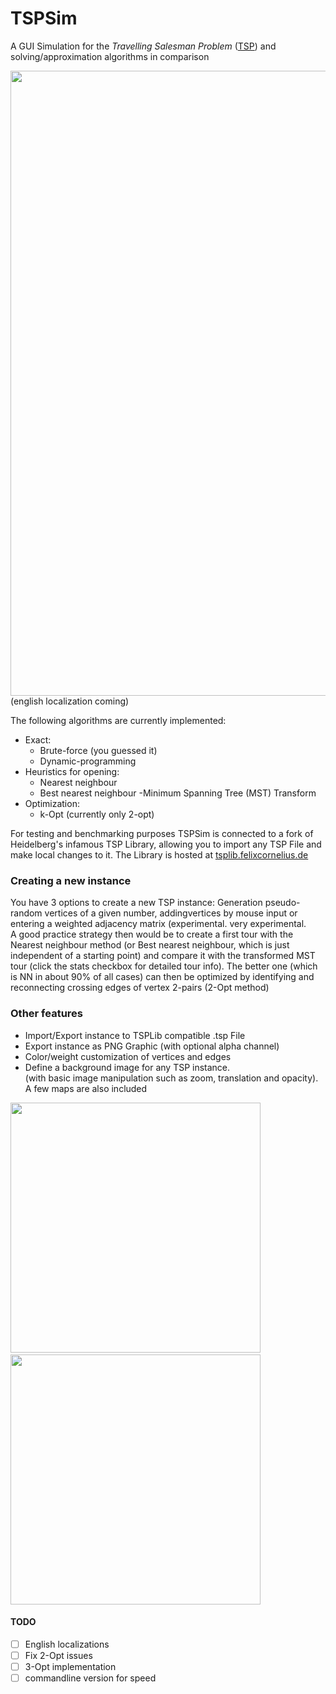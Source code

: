 # TSPSim
A GUI Simulation for the *Travelling Salesman Problem* ([TSP](https://en.wikipedia.org/wiki/Travelling_salesman_problem)) and solving/approximation algorithms in comparison

<img src="https://github.com/phoelix/TSPSim/blob/master/ressources/gif/1.gif?raw=true" width="1000">
(english localization coming)

The following algorithms are currently implemented:

- Exact:
  - Brute-force (you guessed it)
  - Dynamic-programming
- Heuristics for opening:
  - Nearest neighbour
  - Best nearest neighbour
  -Minimum Spanning Tree (MST) Transform
- Optimization:
  - k-Opt (currently only 2-opt)

For testing and benchmarking purposes TSPSim is connected to a fork of Heidelberg's infamous TSP Library, allowing you to import any TSP File and make local changes to it. The Library is hosted at [tsplib.felixcornelius.de](http://tsplib.felixcornelius.de/)
### Creating a new instance
You have 3 options to create a new TSP instance:
Generation pseudo-random vertices of a given number, addingvertices by mouse input or entering a weighted adjacency matrix (experimental. very experimental.<br>
A good practice strategy then would be to create a first tour with the Nearest neighbour method (or Best nearest neighbour, which is just independent of a starting point) and compare it with the transformed MST tour (click the stats checkbox for detailed tour info). The better one (which is NN in about 90% of all cases) can then be optimized by identifying and reconnecting crossing edges of vertex 2-pairs (2-Opt method)

### Other features
- Import/Export instance to TSPLib compatible .tsp File
- Export instance as PNG Graphic (with optional alpha channel)
- Color/weight customization of vertices and edges
- Define a background image for any TSP instance.<br>
   (with basic image manipulation such as zoom, translation and opacity). A few maps are also included

<img src="https://github.com/phoelix/TSPSim/blob/master/ressources/gif/2.gif?raw=true" width="400">&nbsp;&nbsp;&nbsp;&nbsp;&nbsp;&nbsp;&nbsp;<img src="https://github.com/phoelix/TSPSim/blob/master/ressources/gif/3.gif?raw=true" width="400">



#### TODO
   - [ ] English localizations
   - [ ] Fix 2-Opt issues
   - [ ] 3-Opt implementation
   - [ ] commandline version for speed
